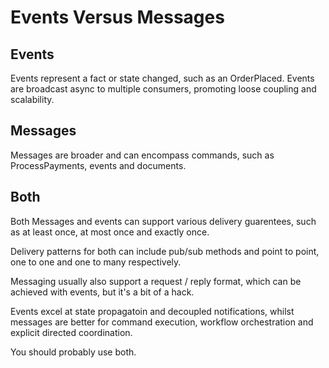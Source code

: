# Events Versus Messages

## Events

Events represent a fact or state changed, such as an OrderPlaced. Events are broadcast async to multiple consumers, promoting loose coupling and scalability.

## Messages

Messages are broader and can encompass commands, such as ProcessPayments, events and documents. 

## Both

Both Messages and events can support various delivery guarentees, such as at least once, at most once and exactly once. 

Delivery patterns for both can include pub/sub methods and point to point, one to one and one to many respectively. 

Messaging usually also support a request / reply format, which can be achieved with events, but it's a bit of a hack. 

Events excel at state propagatoin and decoupled notifications, whilst messages are better for command execution, workflow orchestration and explicit directed coordination.

You should probably use both. 
